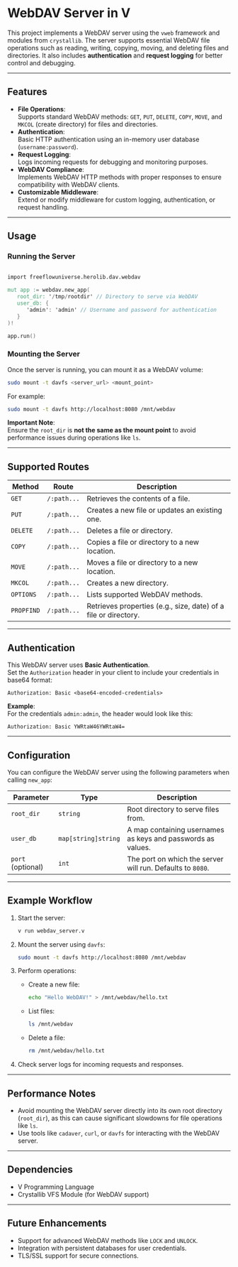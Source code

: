 # **WebDAV Server in V**

This project implements a WebDAV server using the `vweb` framework and modules from `crystallib`. The server supports essential WebDAV file operations such as reading, writing, copying, moving, and deleting files and directories. It also includes **authentication** and **request logging** for better control and debugging.

---

## **Features**

- **File Operations**:  
   Supports standard WebDAV methods: `GET`, `PUT`, `DELETE`, `COPY`, `MOVE`, and `MKCOL` (create directory) for files and directories.
- **Authentication**:  
   Basic HTTP authentication using an in-memory user database (`username:password`).
- **Request Logging**:  
   Logs incoming requests for debugging and monitoring purposes.
- **WebDAV Compliance**:  
   Implements WebDAV HTTP methods with proper responses to ensure compatibility with WebDAV clients.
- **Customizable Middleware**:  
   Extend or modify middleware for custom logging, authentication, or request handling.

---

## **Usage**

### Running the Server

```v

import freeflowuniverse.herolib.dav.webdav

mut app := webdav.new_app(
   root_dir: '/tmp/rootdir' // Directory to serve via WebDAV
   user_db: {
      'admin': 'admin' // Username and password for authentication
   }
)!

app.run()

```

### **Mounting the Server**

Once the server is running, you can mount it as a WebDAV volume:

```bash
sudo mount -t davfs <server_url> <mount_point>
```

For example:
```bash
sudo mount -t davfs http://localhost:8080 /mnt/webdav
```

**Important Note**:  
Ensure the `root_dir` is **not the same as the mount point** to avoid performance issues during operations like `ls`.

---

## **Supported Routes**

| **Method** | **Route**    | **Description**                                          |
|------------|--------------|----------------------------------------------------------|
| `GET`      | `/:path...`  | Retrieves the contents of a file.                        |
| `PUT`      | `/:path...`  | Creates a new file or updates an existing one.           |
| `DELETE`   | `/:path...`  | Deletes a file or directory.                             |
| `COPY`     | `/:path...`  | Copies a file or directory to a new location.            |
| `MOVE`     | `/:path...`  | Moves a file or directory to a new location.             |
| `MKCOL`    | `/:path...`  | Creates a new directory.                                 |
| `OPTIONS`  | `/:path...`  | Lists supported WebDAV methods.                          |
| `PROPFIND` | `/:path...`  | Retrieves properties (e.g., size, date) of a file or directory. |

---

## **Authentication**

This WebDAV server uses **Basic Authentication**.  
Set the `Authorization` header in your client to include your credentials in base64 format:

```http
Authorization: Basic <base64-encoded-credentials>
```

**Example**:  
For the credentials `admin:admin`, the header would look like this:
```http
Authorization: Basic YWRtaW46YWRtaW4=
```

---

## **Configuration**

You can configure the WebDAV server using the following parameters when calling `new_app`:

| **Parameter**   | **Type**          | **Description**                                               |
|-----------------|-------------------|---------------------------------------------------------------|
| `root_dir`      | `string`          | Root directory to serve files from.                           |
| `user_db`       | `map[string]string` | A map containing usernames as keys and passwords as values.   |
| `port` (optional) | `int`           | The port on which the server will run. Defaults to `8080`.    |

---

## **Example Workflow**

1. Start the server:
   ```bash
   v run webdav_server.v
   ```

2. Mount the server using `davfs`:
   ```bash
   sudo mount -t davfs http://localhost:8080 /mnt/webdav
   ```

3. Perform operations:
   - Create a new file:
     ```bash
     echo "Hello WebDAV!" > /mnt/webdav/hello.txt
     ```
   - List files:
     ```bash
     ls /mnt/webdav
     ```
   - Delete a file:
     ```bash
     rm /mnt/webdav/hello.txt
     ```

4. Check server logs for incoming requests and responses.

---

## **Performance Notes**

- Avoid mounting the WebDAV server directly into its own root directory (`root_dir`), as this can cause significant slowdowns for file operations like `ls`.  
- Use tools like `cadaver`, `curl`, or `davfs` for interacting with the WebDAV server.

---

## **Dependencies**

- V Programming Language
- Crystallib VFS Module (for WebDAV support)

---

## **Future Enhancements**

- Support for advanced WebDAV methods like `LOCK` and `UNLOCK`.
- Integration with persistent databases for user credentials.
- TLS/SSL support for secure connections.

